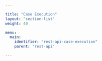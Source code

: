 ```yaml
---

title: "Case Execution"
layout: "section-list"
weight: 40

menu:
  main:
    identifier: "rest-api-case-execution"
    parent: "rest-api"

---
```

